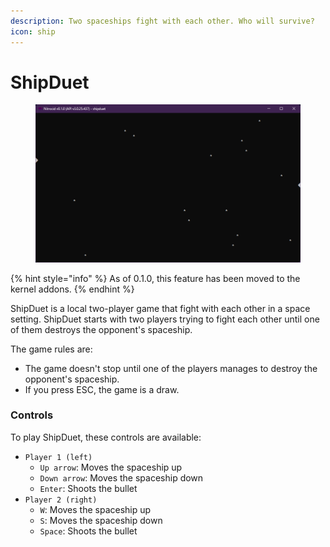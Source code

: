 ```yaml
---
description: Two spaceships fight with each other. Who will survive?
icon: ship
---
```


# ShipDuet

<figure><img src="../../../../.gitbook/assets/012-shipduet.png" alt=""><figcaption></figcaption></figure>

{% hint style="info" %}
As of 0.1.0, this feature has been moved to the kernel addons.
{% endhint %}

ShipDuet is a local two-player game that fight with each other in a space setting. ShipDuet starts with two players trying to fight each other until one of them destroys the opponent's spaceship.

The game rules are:

* The game doesn't stop until one of the players manages to destroy the opponent's spaceship.
* If you press ESC, the game is a draw.

### Controls

To play ShipDuet, these controls are available:

* `Player 1 (left)`
  * `Up arrow`: Moves the spaceship up
  * `Down arrow`: Moves the spaceship down
  * `Enter`: Shoots the bullet
* `Player 2 (right)`
  * `W`: Moves the spaceship up
  * `S`: Moves the spaceship down
  * `Space`: Shoots the bullet
